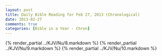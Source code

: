 ```yaml
---
layout: post
title: Daily Bible Reading for Feb 27, 2013 (Chronological)
date: 2013-02-27
comments: true
categories: [Bible in a Year - Chron]
---
```

{% render_partial ../KJV/Nu/8.markdown %}
{% render_partial ../KJV/Nu/9.markdown %}
{% render_partial ../KJV/Nu/10.markdown %}
